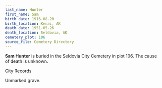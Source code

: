 ```yaml
---
last_name: Hunter
first_name: Sam
birth_date: 1916-08-20
birth_location: Kenai, AK
death_date: 1951-05-26
death_location: Seldovia, AK
cemetery_plot: 106
source_file: Cemetery Directory
---
```

**Sam   Hunter** is buried in the Seldovia City Cemetery in plot 106.  The cause of death is unknown.

City Records

Unmarked grave.
